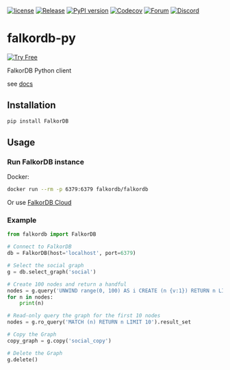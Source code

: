 [![license](https://img.shields.io/github/license/falkordb/falkordb-py.svg)](https://github.com/falkordb/falkordb-py)
[![Release](https://img.shields.io/github/release/falkordb/falkordb-py.svg)](https://github.com/falkordb/falkordb-py/releases/latest)
[![PyPI version](https://badge.fury.io/py/falkordb.svg)](https://badge.fury.io/py/falkordb)
[![Codecov](https://codecov.io/gh/falkordb/falkordb-py/branch/main/graph/badge.svg)](https://codecov.io/gh/falkordb/falkordb-py)
[![Forum](https://img.shields.io/badge/Forum-falkordb-blue)](https://github.com/orgs/FalkorDB/discussions)
[![Discord](https://img.shields.io/discord/1146782921294884966?style=flat-square)](https://discord.gg/ErBEqN9E)

# falkordb-py

[![Try Free](https://img.shields.io/badge/Try%20Free-FalkorDB%20Cloud-FF8101?labelColor=FDE900&style=for-the-badge&link=https://app.falkordb.cloud)](https://app.falkordb.cloud)

FalkorDB Python client

see [docs](http://falkordb-py.readthedocs.io/)

## Installation
```sh
pip install FalkorDB
```

## Usage

### Run FalkorDB instance
Docker:
```sh
docker run --rm -p 6379:6379 falkordb/falkordb
```
Or use [FalkorDB Cloud](https://app.falkordb.cloud)

### Example 
```python
from falkordb import FalkorDB

# Connect to FalkorDB
db = FalkorDB(host='localhost', port=6379)

# Select the social graph
g = db.select_graph('social')

# Create 100 nodes and return a handful
nodes = g.query('UNWIND range(0, 100) AS i CREATE (n {v:1}) RETURN n LIMIT 10').result_set
for n in nodes:
    print(n)

# Read-only query the graph for the first 10 nodes
nodes = g.ro_query('MATCH (n) RETURN n LIMIT 10').result_set

# Copy the Graph
copy_graph = g.copy('social_copy')

# Delete the Graph
g.delete()
```
